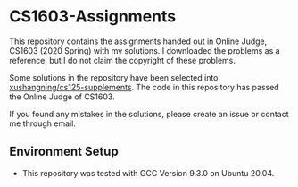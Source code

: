 # CS1603-Assignments

This repository contains the assignments handed out in Online Judge, CS1603 (2020 Spring) with my solutions. 
I downloaded the problems as a reference, but I do not claim the copyright of these problems.

Some solutions in the repository have been selected into [xushangning/cs125-supplements](https://github.com/xushangning/cs125-supplements). The code in this repository has passed the Online Judge of CS1603.

If you found any mistakes in the solutions, please create an issue or contact me through email.

## Environment Setup
* This repository was tested with GCC Version 9.3.0 on Ubuntu 20.04.
